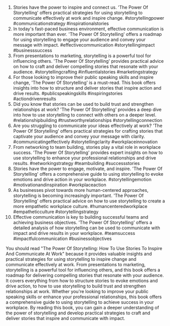1. Stories have the power to inspire and connect us. 'The Power Of Storytelling' offers practical strategies for using storytelling to communicate effectively at work and inspire change. #storytellingpower #communicationstrategy #inspirationalstories
2. In today's fast-paced business environment, effective communication is more important than ever. 'The Power Of Storytelling' offers a roadmap for using storytelling to engage your audience and convey your message with impact. #effectivecommunication #storytellingimpact #businesssuccess
3. From presentations to marketing, storytelling is a powerful tool for influencing others. 'The Power Of Storytelling' provides practical advice on how to craft and deliver compelling stories that resonate with your audience. #storytellingcrafting #influentialstories #marketingstrategy
4. For those looking to improve their public speaking skills and inspire change, 'The Power Of Storytelling' is a must-read. This book offers insights into how to structure and deliver stories that inspire action and drive results. #publicspeakingskills #inspiringstories #actiondrivenresults
5. Did you know that stories can be used to build trust and strengthen relationships at work? 'The Power Of Storytelling' provides a deep dive into how to use storytelling to connect with others on a deeper level. #relationshipbuilding #trustworthyrelationships #storytellingconnection
6. Are you struggling to communicate your ideas effectively at work? 'The Power Of Storytelling' offers practical strategies for crafting stories that captivate your audience and convey your message with clarity. #communicatingeffectively #storytellingclarity #workplaceinnovation
7. From networking to team building, stories play a vital role in workplace success. 'The Power Of Storytelling' provides expert insights on how to use storytelling to enhance your professional relationships and drive results. #networkingstrategy #teambuilding #successstories
8. Stories have the power to engage, motivate, and inspire. 'The Power Of Storytelling' offers a comprehensive guide to using storytelling to evoke emotions and drive action in your workplace. #storytellingemotion #motivationandinspiration #workplaceaction
9. As businesses pivot towards more human-centered approaches, storytelling is becoming increasingly important. 'The Power Of Storytelling' offers practical advice on how to use storytelling to create a more empathetic workplace culture. #humancenteredworkplace #empatheticculture #storytellingstrategy
10. Effective communication is key to building successful teams and achieving business objectives. 'The Power Of Storytelling' offers a detailed analysis of how storytelling can be used to communicate with impact and drive results in your workplace. #teamsuccess #impactfulcommunication #businessobjectives

You should read "The Power Of Storytelling: How To Use Stories To Inspire And Communicate At Work" because it provides valuable insights and practical strategies for using storytelling to inspire change and communicate effectively at work. From presentations to marketing, storytelling is a powerful tool for influencing others, and this book offers a roadmap for delivering compelling stories that resonate with your audience. It covers everything from how to structure stories to evoke emotions and drive action, to how to use storytelling to build trust and strengthen relationships at work. Whether you're looking to improve your public speaking skills or enhance your professional relationships, this book offers a comprehensive guide to using storytelling to achieve success in your workplace. By reading this book, you can gain a deeper understanding of the power of storytelling and develop practical strategies to craft and deliver stories that inspire and communicate with impact.
